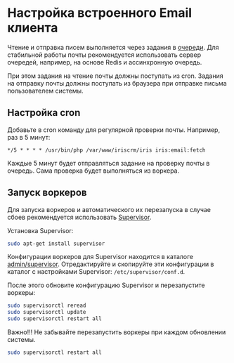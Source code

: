 Настройка встроенного Email клиента
===================================

Чтение и отправка писем выполняется через задания в [очереди](queue.md).
Для стабильной работы почты рекомендуется использовать сервер очередей,
например, на основе Redis и ассинхронную очередь.

При этом задания на чтение почты должны поступать из cron.
Задания на отправку почты должны поступать из браузера 
при отправке письма пользователем системы.

Настройка cron
--------------

Добавьте в cron команду для регулярной проверки почты. 
Например, раз в 5 минут:

```
*/5 * * * * /usr/bin/php /var/www/iriscrm/iris iris:email:fetch
```

Каждые 5 минут будет отправляться задание на проверку почты в очередь.
Сама проверка будет выполняться из воркера.

Запуск воркеров
---------------

Для запуска воркеров и автоматического их перезапуска в случае сбоев
рекомендуется использовать [Supervisor](http://supervisord.org/).

Установка Supervisor:

```bash
sudo apt-get install supervisor
```

Конфигурации воркеров для Supervisor находится в каталоге [admin/supervisor](/admin/supervisor).
Отредактируйте и скопируйте эти конфигурации в каталог с настройками
Supervisor: `/etc/supervisor/conf.d`.

После этого обновите конфигурацию Supervisor и перезапустите воркеры:

```bash
sudo supervisorctl reread
sudo supervisorctl update
sudo supervisorctl restart all
```

Важно!!! Не забывайте перезапустить воркеры при каждом обновлении системы.

```bash
sudo supervisorctl restart all
```

